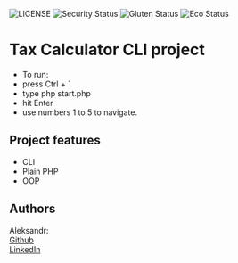 ![LICENSE](https://img.shields.io/badge/license-MIT-blue.svg?style=flat-square)
![Security Status](https://img.shields.io/security-headers?label=Security&url=https%3A%2F%2Fgithub.com&style=flat-square)
![Gluten Status](https://img.shields.io/badge/Gluten-Free-green.svg)
![Eco Status](https://img.shields.io/badge/ECO-Friendly-green.svg)

# Tax Calculator CLI project

-   To run:
-   press Ctrl + `
-   type php start.php
-   hit Enter
-   use numbers 1 to 5 to navigate.

## Project features

-   CLI
-   Plain PHP
-   OOP

## Authors

Aleksandr:<br>
[Github](https://github.com/zasweted)<br>
[LinkedIn](https://www.linkedin.com/in/aleksandr-vasiljev-320210247/)
